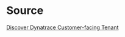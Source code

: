 # Source

[Discover Dynatrace Customer-facing Tenant](https://wkf10640.apps.dynatrace.com/ui/apps/dynatrace.dashboards/dashboards)